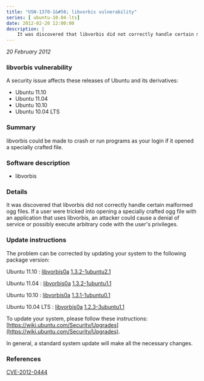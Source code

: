 ```yaml
---
title: "USN-1370-1&#58; libvorbis vulnerability"
series: [ ubuntu-10.04-lts]
date: 2012-02-20 12:00:00
description: |
    It was discovered that libvorbis did not correctly handle certain malformed ogg files. If a user were tricked into opening a specially crafted ogg file with an application that uses libvorbis, an attacker could cause a denial of service or possibly execute arbitrary code with the user&#39;s privileges. 
--- 
```

 
 

*20 February 2012*

### libvorbis vulnerability

A security issue affects these releases of Ubuntu and its derivatives:

* Ubuntu 11.10
* Ubuntu 11.04
* Ubuntu 10.10
* Ubuntu 10.04 LTS

### Summary

libvorbis could be made to crash or run programs as your login if it opened a specially crafted file.

### Software description

* libvorbis 

### Details

It was discovered that libvorbis did not correctly handle certain malformed ogg files. If a user were tricked into opening a specially crafted ogg file with an application that uses libvorbis, an attacker could cause a denial of service or possibly execute arbitrary code with the user&#39;s privileges. 

### Update instructions

The problem can be corrected by updating your system to the following package version:

Ubuntu 11.10
 : [libvorbis0a](https://launchpad.net/ubuntu/+source/libvorbis) <span> [1.3.2-1ubuntu2.1](https://launchpad.net/ubuntu/+source/libvorbis/1.3.2-1ubuntu2.1) </span> 

Ubuntu 11.04
 : [libvorbis0a](https://launchpad.net/ubuntu/+source/libvorbis) <span> [1.3.2-1ubuntu1.1](https://launchpad.net/ubuntu/+source/libvorbis/1.3.2-1ubuntu1.1) </span> 

Ubuntu 10.10
 : [libvorbis0a](https://launchpad.net/ubuntu/+source/libvorbis) <span> [1.3.1-1ubuntu0.1](https://launchpad.net/ubuntu/+source/libvorbis/1.3.1-1ubuntu0.1) </span> 

Ubuntu 10.04 LTS
 : [libvorbis0a](https://launchpad.net/ubuntu/+source/libvorbis) <span> [1.2.3-3ubuntu1.1](https://launchpad.net/ubuntu/+source/libvorbis/1.2.3-3ubuntu1.1) </span> 

To update your system, please follow these instructions: [https://wiki.ubuntu.com/Security/Upgrades](https://wiki.ubuntu.com/Security/Upgrades).

In general, a standard system update will make all the necessary changes. 

### References

 
 [CVE-2012-0444](http://people.ubuntu.com/~ubuntu-security/cve/CVE-2012-0444)
 

